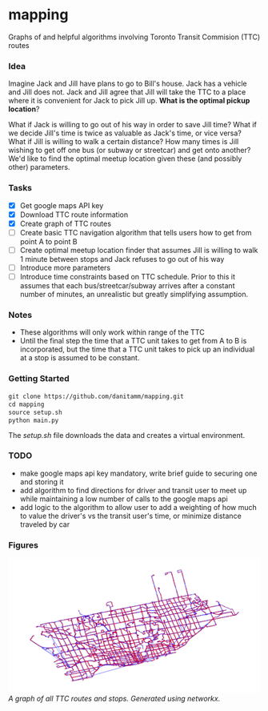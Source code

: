 # mapping
Graphs of and helpful algorithms involving Toronto Transit Commision (TTC) routes

### Idea
Imagine Jack and Jill have plans to go to Bill's house. Jack has a vehicle and Jill does not. Jack and Jill agree that Jill will take the TTC to a place where it is convenient for Jack to pick Jill up. **What is the optimal pickup location**? 

What if Jack is willing to go out of his way in order to save Jill time? What if we decide Jill's time is twice as valuable as Jack's time, or vice versa? What if Jill is willing to walk a certain distance? How many times is Jill wishing to get off one bus (or subway or streetcar) and get onto another? We'd like to find the optimal meetup location given these (and possibly other) parameters. 

### Tasks
 - [x] Get google maps API key
 - [x] Download TTC route information
 - [x] Create graph of TTC routes
 - [ ] Create basic TTC navigation algorithm that tells users how to get from point A to point B
 - [ ] Create optimal meetup location finder that assumes Jill is willing to walk 1 minute between stops and Jack refuses to go out of his way
 - [ ] Introduce more parameters
 - [ ] Introduce time constraints based on TTC schedule. Prior to this it assumes that each bus/streetcar/subway arrives after a constant number of minutes, an unrealistic but greatly simplifying assumption. 

### Notes
 - These algorithms will only work within range of the TTC
 - Until the final step the time that a TTC unit takes to get from A to B is incorporated, but the time that a TTC unit takes to pick up an individual at a stop is assumed to be constant. 

### Getting Started
```
git clone https://github.com/danitamm/mapping.git
cd mapping
source setup.sh
python main.py
```
The _setup.sh_ file downloads the data and creates a virtual environment. 

### TODO
 - make google maps api key mandatory, write brief guide to securing one and storing it
 - add algorithm to find directions for driver and transit user to meet up while maintaining a low number of calls to the google maps api
 - add logic to the algorithm to allow user to add a weighting of how much to value the driver's vs the transit user's time, or minimize distance traveled by car

### Figures
![](figures/Figure_1.png)
*A graph of all TTC routes and stops. Generated using networkx.*
